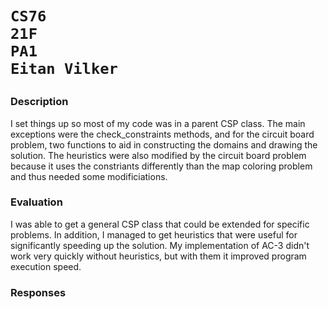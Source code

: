 <h1>

    CS76
    21F
    PA1
    Eitan Vilker

</h1>

### Description
I set things up so most of my code was in a parent CSP class. The main exceptions were the check_constraints methods, and for the circuit board problem, two functions to aid in constructing the domains and drawing the solution. The heuristics were also modified by the circuit board problem because it uses the constriants differently than the map coloring problem and thus needed some modificiations.


### Evaluation
I was able to get a general CSP class that could be extended for specific problems. In addition, I managed to get heuristics that were useful for significantly speeding up the solution. My implementation of AC-3 didn't work very quickly without heuristics, but with them it improved program execution speed.


### Responses

